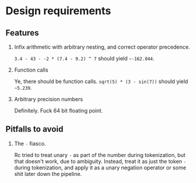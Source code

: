 # Design requirements

## Features

1. Infix arithmetic with arbitrary nesting, and correct operator precedence.

    `3.4 - 43 - -2 * (7.4 - 9.2) ^ 7` should yield `~-162.044`.

2. Function calls

    Ye, there should be function calls. `sqrt(5) * (3 - sin(7))` should yield `~5.239`.

3. Arbitrary precision numbers

    Definitely. Fuck 64 bit floating point.


## Pitfalls to avoid

1. The `-` fiasco.

    Rc tried to treat unary `-` as part of the number during tokenization, but that doesn't work,
    due to ambiguity. Instead, treat it as just the token `-` during tokenization, and apply it
    as a unary negation operator or some shit later down the pipeline.
